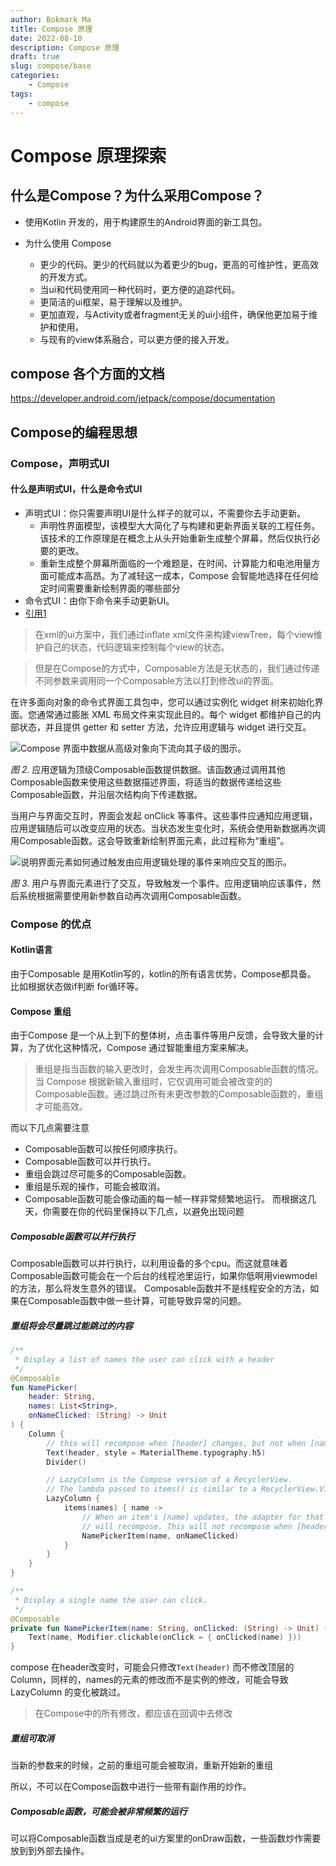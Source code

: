 ```yaml
---
author: Bokmark Ma
title: Compose 原理
date: 2022-08-10
description: Compose 原理
draft: true
slug: compose/base
categories:
    - Compose
tags:
    - compose
---
```


# Compose 原理探索

## 什么是Compose？为什么采用Compose？

- 使用Kotlin 开发的，用于构建原生的Android界面的新工具包。

- 为什么使用 Compose
    - 更少的代码。更少的代码就以为着更少的bug，更高的可维护性，更高效的开发方式。
    - 当ui和代码使用同一种代码时，更方便的追踪代码。
    - 更简洁的ui框架，易于理解以及维护。
    - 更加直观，与Activity或者fragment无关的ui小组件，确保他更加易于维护和使用。
    - 与现有的view体系融合，可以更方便的接入开发。

## compose 各个方面的文档

https://developer.android.com/jetpack/compose/documentation

## Compose的编程思想

### Compose，声明式UI

#### 什么是声明式UI，什么是命令式UI

- 声明式UI：你只需要声明UI是什么样子的就可以，不需要你去手动更新。
    - 声明性界面模型，该模型大大简化了与构建和更新界面关联的工程任务。该技术的工作原理是在概念上从头开始重新生成整个屏幕，然后仅执行必要的更改。
    - 重新生成整个屏幕所面临的一个难题是，在时间、计算能力和电池用量方面可能成本高昂。为了减轻这一成本，Compose 会智能地选择在任何给定时间需要重新绘制界面的哪些部分
- 命令式UI：由你下命令来手动更新UI。
- [引用1](quote/compose)

> 在xml的ui方案中，我们通过inflate xml文件来构建viewTree，每个view维护自己的状态，代码逻辑来控制每个view的状态。

> 但是在Compose的方式中，Composable方法是无状态的，我们通过传递不同参数来调用同一个Composable方法以打到修改ui的界面。

在许多面向对象的命令式界面工具包中，您可以通过实例化 widget 树来初始化界面。您通常通过膨胀 XML 布局文件来实现此目的。每个 widget 都维护自己的内部状态，并且提供 getter 和 setter 方法，允许应用逻辑与 widget 进行交互。

![Compose 界面中数据从高级对象向下流向其子级的图示。](https://developer.android.com/static/images/jetpack/compose/mmodel-flow-data.png)


*图 2.* 应用逻辑为顶级Composable函数提供数据。该函数通过调用其他Composable函数来使用这些数据描述界面，将适当的数据传递给这些Composable函数，并沿层次结构向下传递数据。

当用户与界面交互时，界面会发起 onClick 等事件。这些事件应通知应用逻辑，应用逻辑随后可以改变应用的状态。当状态发生变化时，系统会使用新数据再次调用Composable函数。这会导致重新绘制界面元素，此过程称为“重组”。

![说明界面元素如何通过触发由应用逻辑处理的事件来响应交互的图示。](https://developer.android.com/static/images/jetpack/compose/mmodel-flow-events.png)

*图 3.* 用户与界面元素进行了交互，导致触发一个事件。应用逻辑响应该事件，然后系统根据需要使用新参数自动再次调用Composable函数。

### Compose 的优点

#### Kotlin语言
由于Composable 是用Kotlin写的，kotlin的所有语言优势，Compose都具备。
比如根据状态做if判断 for循环等。

#### Compose 重组
由于Compose 是一个从上到下的整体树，点击事件等用户反馈，会导致大量的计算，为了优化这种情况，Compose 通过智能重组方案来解决。

> 重组是指当函数的输入更改时，会发生再次调用Composable函数的情况。当 Compose 根据新输入重组时，它仅调用可能会被改变的的 Composable函数。通过跳过所有未更改参数的Composable函数的，重组才可能高效。

而以下几点需要注意
- Composable函数可以按任何顺序执行。
- Composable函数可以并行执行。
- 重组会跳过尽可能多的Composable函数。
- 重组是乐观的操作，可能会被取消。
- Composable函数可能会像动画的每一帧一样非常频繁地运行。
而根据这几天，你需要在你的代码里保持以下几点，以避免出现问题

##### Composable函数可以并行执行
Composable函数可以并行执行，以利用设备的多个cpu。而这就意味着Composable函数可能会在一个后台的线程池里运行，如果你低啊用viewmodel的方法，那么将发生意外的错误。
Composable函数并不是线程安全的方法，如果在Composable函数中做一些计算，可能导致异常的问题。

##### 重组将会尽量跳过能跳过的内容
```Kotlin
/**
 * Display a list of names the user can click with a header
 */
@Composable
fun NamePicker(
    header: String,
    names: List<String>,
    onNameClicked: (String) -> Unit
) {
    Column {
        // this will recompose when [header] changes, but not when [names] changes
        Text(header, style = MaterialTheme.typography.h5)
        Divider()

        // LazyColumn is the Compose version of a RecyclerView.
        // The lambda passed to items() is similar to a RecyclerView.ViewHolder.
        LazyColumn {
            items(names) { name ->
                // When an item's [name] updates, the adapter for that item
                // will recompose. This will not recompose when [header] changes
                NamePickerItem(name, onNameClicked)
            }
        }
    }
}

/**
 * Display a single name the user can click.
 */
@Composable
private fun NamePickerItem(name: String, onClicked: (String) -> Unit) {
    Text(name, Modifier.clickable(onClick = { onClicked(name) }))
}
```
compose 在header改变时，可能会只修改`Text(header)` 而不修改顶层的Column，同样的，names的元素的修改而不是实例的修改，可能会导致 LazyColumn 的变化被跳过。

> 在Compose中的所有修改，都应该在回调中去修改

##### 重组可取消
当新的参数来的时候，之前的重组可能会被取消，重新开始新的重组

所以，不可以在Compose函数中进行一些带有副作用的炒作。

##### Composable函数，可能会被非常频繁的运行
可以将Composable函数当成是老的ui方案里的onDraw函数，一些函数炒作需要放到到外部去操作。